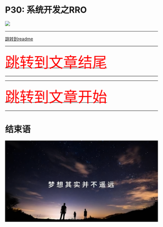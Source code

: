 # P30: 系统开发之RRO

<img src="../flower/flower_p30.png">

---

[跳转到readme](https://github.com/hfreeman2008/android_core_framework/blob/main/README-CN.md)


---

[<font face='黑体' color=#ff0000 size=40 >跳转到文章结尾</font>](#结束语)

---




















---

[<font face='黑体' color=#ff0000 size=40 >跳转到文章开始</font>](#p30-系统开发之rro)

---

# 结束语

<img src="../Images/end_001.png">